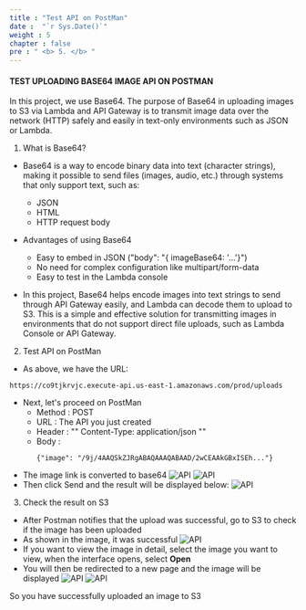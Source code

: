 ```yaml
---
title : "Test API on PostMan"
date :  "`r Sys.Date()`" 
weight : 5 
chapter : false
pre : " <b> 5. </b> "
---
```


#### TEST UPLOADING BASE64 IMAGE API ON POSTMAN 
In this project, we use Base64. The purpose of Base64 in uploading images to S3 via Lambda and API Gateway is to transmit image data over the network (HTTP) safely and easily in text-only environments such as JSON or Lambda.

1. What is Base64?
- Base64 is a way to encode binary data into text (character strings), making it possible to send files (images, audio, etc.) through systems that only support text, such as:
  + JSON
  + HTML
  + HTTP request body
- Advantages of using Base64
  + Easy to embed in JSON ("body": "{ imageBase64: '...'}")
  + No need for complex configuration like multipart/form-data
  + Easy to test in the Lambda console

- In this project, Base64 helps encode images into text strings to send through API Gateway easily, and Lambda can decode them to upload to S3. This is a simple and effective solution for transmitting images in environments that do not support direct file uploads, such as Lambda Console or API Gateway.
2. Test API on PostMan
- As above, we have the URL:
~~~
https://co9tjkrvjc.execute-api.us-east-1.amazonaws.com/prod/uploads
~~~
- Next, let's proceed on PostMan
  + Method : POST
  + URL    : The API you just created
  + Header : "" Content-Type: application/json ""
  + Body   :
    ~~~
    {"image": "/9j/4AAQSkZJRgABAQAAAQABAAD/2wCEAAkGBxISEh..."}
    ~~~
- The image link is converted to base64
![API](/images/32.png)
![API](/images/33.png)
- Then click Send and the result will be displayed below:
![API](/images/34.png)

3. Check the result on S3 
- After Postman notifies that the upload was successful, go to S3 to check if the image has been uploaded
- As shown in the image, it was successful
![API](/images/35.png)
- If you want to view the image in detail, select the image you want to view, when the interface opens, select **Open**
- You will then be redirected to a new page and the image will be displayed
![API](/images/36.png)
![API](/images/37.png)

So you have successfully uploaded an image to S3